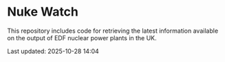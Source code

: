 # Nuke Watch

This repository includes code for retrieving the latest information available on the output of EDF nuclear power plants in the UK.

Last updated: 2025-10-28 14:04